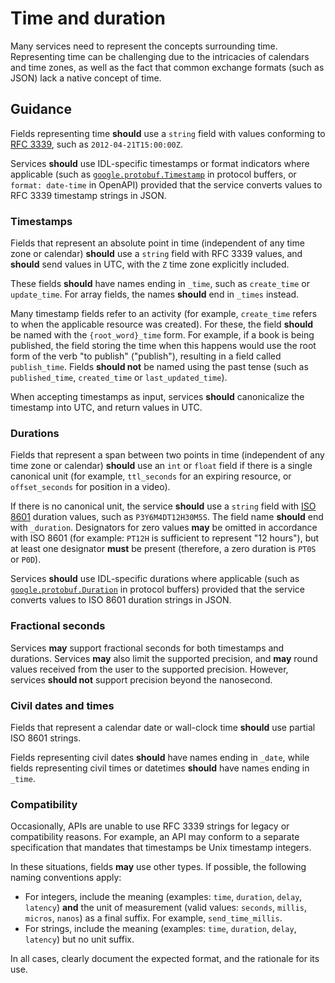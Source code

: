 # Time and duration

Many services need to represent the concepts surrounding time. Representing
time can be challenging due to the intricacies of calendars and time zones, as
well as the fact that common exchange formats (such as JSON) lack a native
concept of time.

## Guidance

Fields representing time **should** use a `string` field with values conforming
to [RFC 3339][], such as `2012-04-21T15:00:00Z`.

Services **should** use IDL-specific timestamps or format indicators where
applicable (such as [`google.protobuf.Timestamp`][timestamp] in protocol
buffers, or `format: date-time` in OpenAPI) provided that the service converts
values to RFC 3339 timestamp strings in JSON.

### Timestamps

Fields that represent an absolute point in time (independent of any time zone
or calendar) **should** use a `string` field with RFC 3339 values, and
**should** send values in UTC, with the `Z` time zone explicitly included.

These fields **should** have names ending in `_time`, such as `create_time` or
`update_time`. For array fields, the names **should** end in `_times` instead.

Many timestamp fields refer to an activity (for example, `create_time` refers
to when the applicable resource was created). For these, the field **should**
be named with the `{root_word}_time` form. For example, if a book is being
published, the field storing the time when this happens would use the root form
of the verb "to publish" ("publish"), resulting in a field called
`publish_time`. Fields **should not** be named using the past tense (such as
`published_time`, `created_time` or `last_updated_time`).

When accepting timestamps as input, services **should** canonicalize the
timestamp into UTC, and return values in UTC.

### Durations

Fields that represent a span between two points in time (independent of any
time zone or calendar) **should** use an `int` or `float` field if there is a
single canonical unit (for example, `ttl_seconds` for an expiring resource, or
`offset_seconds` for position in a video).

If there is no canonical unit, the service **should** use a `string` field with
[ISO 8601][] duration values, such as `P3Y6M4DT12H30M5S`. The field name
**should** end with `_duration`. Designators for zero values **may** be omitted
in accordance with ISO 8601 (for example: `PT12H` is sufficient to represent
"12 hours"), but at least one designator **must** be present (therefore, a zero
duration is `PT0S` or `P0D`).

Services **should** use IDL-specific durations where applicable (such as
[`google.protobuf.Duration`][duration] in protocol buffers) provided that the
service converts values to ISO 8601 duration strings in JSON.

### Fractional seconds

Services **may** support fractional seconds for both timestamps and durations.
Services **may** also limit the supported precision, and **may** round values
received from the user to the supported precision. However, services **should
not** support precision beyond the nanosecond.

### Civil dates and times

Fields that represent a calendar date or wall-clock time **should** use partial
ISO 8601 strings.

Fields representing civil dates **should** have names ending in `_date`, while
fields representing civil times or datetimes **should** have names ending in
`_time`.

### Compatibility

Occasionally, APIs are unable to use RFC 3339 strings for legacy or
compatibility reasons. For example, an API may conform to a separate
specification that mandates that timestamps be Unix timestamp integers.

In these situations, fields **may** use other types. If possible, the following
naming conventions apply:

- For integers, include the meaning (examples: `time`, `duration`, `delay`,
  `latency`) **and** the unit of measurement (valid values: `seconds`,
  `millis`, `micros`, `nanos`) as a final suffix. For example,
  `send_time_millis`.
- For strings, include the meaning (examples: `time`, `duration`, `delay`,
  `latency`) but no unit suffix.

In all cases, clearly document the expected format, and the rationale for its
use.

<!-- prettier-ignore-start -->
[duration]: https://github.com/protocolbuffers/protobuf/blob/master/src/google/protobuf/duration.proto
[iso 8601]: https://www.iso.org/iso-8601-date-and-time-format.html
[rfc 3339]: https://datatracker.ietf.org/doc/html/rfc3339
[timestamp]: https://github.com/protocolbuffers/protobuf/blob/master/src/google/protobuf/timestamp.proto
<!-- prettier-ignore-end -->
